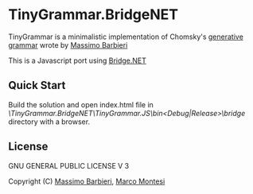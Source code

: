 TinyGrammar.BridgeNET
=====================

TinyGrammar is a minimalistic implementation of Chomsky's [generative grammar](https://en.wikipedia.org/wiki/Generative_grammar) wrote by [Massimo Barbieri](http://www.massimobarbieri.it)

This is a Javascript port using [Bridge.NET](https://github.com/bridgedotnet)

## Quick Start
Build the solution and open index.html file in *\TinyGrammar.BridgeNET\TinyGrammar.JS\bin\<Debug|Release>\bridge* directory with a browser.

## License

GNU GENERAL PUBLIC LICENSE V 3

Copyright (C) [Massimo Barbieri](http://www.massimobarbieri.it), [Marco Montesi](https://mmontesi.blogspot.com)
